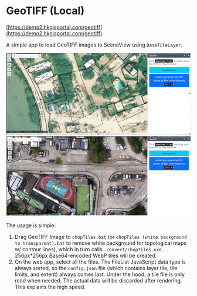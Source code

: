 # GeoTIFF (Local)

[https://demo2.hkgisportal.com/geotiff](https://demo2.hkgisportal.com/geotiff)

A simple app to load GeoTIFF images to SceneView using `BaseTileLayer`.

![img/img0.png](img/img0.png)
![img/img1.png](img/img1.png)

The usage is simple:
1. Drag GeoTIFF Image to `chopTiles.bat` (or `chopTiles (white background to transparent).bat` to remove white background for topological maps w/ contour lines), which in turn calls `.convert/chopTiles.exe`. 256px*256px Base64-encoded WebP tiles will be created.
2. On the web app, select all the files. The FileList JavaScript data type is always sorted, so the `config.json` file (which contains layer tile, tile limits, and extent) always comes last. Under the hood, a tile file is only read when needed. The actual data will be discarded after rendering. This explains the high speed.